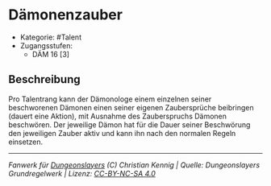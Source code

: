 <!---
Dies ist ein Fanwerk für DUNGEONSLAYERS (C) von Christian Kennig

Quellen:      [Dungeonslayers Grundregelwerk](https://www.f-space.de/ds4/downloads.html)
              [Talentbeschreibungen](https://www.f-space.de/ds4/tools-talentcards.html)
License:      [CC-BY-NC-SA 4.0](https://creativecommons.org/licenses/by-nc-sa/4.0/deed.de)
Richtlinien:  [Fanwerkrichtlinien](https://www.dungeonslayers.net/fanwerk-richtlinien/)
Autor:        Zauberlehrling
-->

  
# Dämonenzauber  
- Kategorie: #Talent  
- Zugangsstufen:  
  - DÄM 16 [3]  

## Beschreibung  
Pro Talentrang kann der Dämonologe einem einzelnen seiner beschworenen Dämonen einen seiner eigenen Zaubersprüche beibringen (dauert eine Aktion), mit Ausnahme des Zauberspruchs Dämonen beschwören. Der jeweilige Dämon hat für die Dauer seiner Beschwörung den jeweiligen Zauber aktiv und kann ihn nach den normalen Regeln einsetzen.


___  
*Fanwerk für [Dungeonslayers](https://www.dungeonslayers.net/) (C) Christian Kennig | Quelle: Dungeonslayers Grundregelwerk | Lizenz: [CC-BY-NC-SA 4.0](https://creativecommons.org/licenses/by-nc-sa/4.0/deed.de)*  